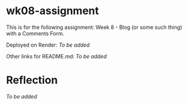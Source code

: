# wk08-assignment

This is for the following assignment: Week 8 - Blog (or some such thing) with a Comments Form.



Deployed on Render:
*To be added*



Other links for README.md:
*To be added*


# Reflection
*To be added*

